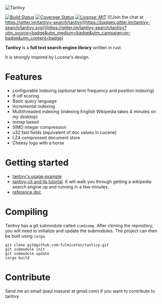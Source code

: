 ![Tantivy](https://tantivy-search.github.io/logo/tantivy-logo.png)

[![Build Status](https://travis-ci.org/tantivy-search/tantivy.svg?branch=master)](https://travis-ci.org/tantivy-search/tantivy)
[![Coverage Status](https://coveralls.io/repos/github/tantivy-search/tantivy/badge.svg?branch=master)](https://coveralls.io/github/tantivy-search/tantivy?branch=master)
[![License: MIT](https://img.shields.io/badge/License-MIT-yellow.svg)](https://opensource.org/licenses/MIT)
[![Join the chat at https://gitter.im/tantivy-search/tantivy](https://badges.gitter.im/tantivy-search/tantivy.svg)](https://gitter.im/tantivy-search/tantivy?utm_source=badge&utm_medium=badge&utm_campaign=pr-badge&utm_content=badge)


**Tantivy** is a **full text search engine library** written in rust.

It is strongly inspired by Lucene's design.

# Features

- configurable indexing (optional term frequency and position indexing)
- tf-idf scoring
- Basic query language
- Incremental indexing
- Multithreaded indexing (indexing English Wikipedia takes 4 minutes on my desktop)
- mmap based
- SIMD integer compression
- u32 fast fields (equivalent of doc values in Lucene)
- LZ4 compressed document store
- Cheesy logo with a horse

# Getting started

- [tantivy's usage example](http://fulmicoton.com/tantivy-examples/simple_search.html)
- [tantivy-cli and its tutorial](https://github.com/fulmicoton/tantivy-cli).
It will walk you through getting a wikipedia search engine up and running in a few minutes.
- [reference doc](http://fulmicoton.com/tantivy/tantivy/index.html).


# Compiling 

Tantivy has a git submodule called `simdcomp`.
After cloning the repository, you will need to initialize and update
the submodules. The project can then be built using `cargo`.

    git clone git@github.com:fulmicoton/tantivy.git
    git submodule init
    git submodule update
    cargo build



# Contribute

Send me an email (paul.masurel at gmail.com) if you want to contribute to tantivy. 
